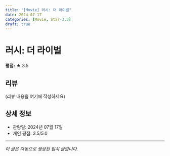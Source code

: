 ```yaml
---
title: "[Movie] 러시: 더 라이벌"
date: 2024-07-17
categories: [Movie, Star-3.5]
draft: true
---
```


# 러시: 더 라이벌

**평점:** ★ 3.5

## 리뷰

(리뷰 내용을 여기에 작성하세요)

## 상세 정보

- 관람일: 2024년 07월 17일
- 개인 평점: 3.5/5.0

---

*이 글은 자동으로 생성된 임시 글입니다.*
